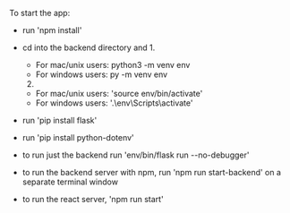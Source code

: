 To start the app:

- run 'npm install'

- cd into the backend directory and
  1. 
    - For mac/unix users: python3 -m venv env
    - For windows users: py -m venv env
  2.
    - For mac/unix users: 'source env/bin/activate'
    - For windows users: '.\env\Scripts\activate'
- run 'pip install flask'
- run 'pip install python-dotenv'
- to run just the backend run 'env/bin/flask run --no-debugger'

- to run the backend server with npm, run 'npm run start-backend' on a separate terminal window
- to run the react server, 'npm run start'  


